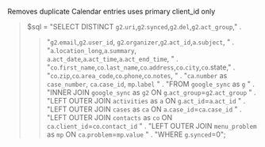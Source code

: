 Removes duplicate Calendar entries uses primary client\_id only


> $sql =  "SELECT DISTINCT `g2`.`uri`,`g2`.`synced`,`g2`.`del`,`g2`.`act_group`," .
> > "`g2`.`email`,`g2`.`user_id`, `g2`.`organizer`,`g2`.`act_id`,`a`.`subject`, " .
> > "`a`.`location_long`,`a`.`summary`, `a`.`act_date`,`a`.`act_time`,`a`.`act_end_time`, " .
> > "`co`.`first_name`,`co`.`last_name`,`co`.`address`,`co`.`city`,`co`.state," .
> > "`co`.`zip`,`co`.`area_code`,`co`.`phone`,`co`.`notes`, " .
> > "`ca`.`number` as `case_number`, `ca`.`case_id`, `mp`.`label` " .
> > "FROM `google_sync` as `g` " .
> > "INNER JOIN `google_sync` as `g2` ON `g`.`act_group`=`g2`.`act_group`  " .
> > "LEFT OUTER JOIN `activities` as `a` ON `g`.`act_id`=`a`.`act_id`  " .
> > "LEFT OUTER JOIN `cases` as `ca` ON `a`.`case_id`=`ca`.`case_id` " .
> > "LEFT OUTER JOIN `contacts` as `co` ON `ca`.`client_id`=`co`.`contact_id` " .
> > "LEFT OUTER JOIN `menu_problem` as `mp` ON `ca`.`problem`=`mp`.`value` " .
> > "WHERE `g`.`synced`=0";